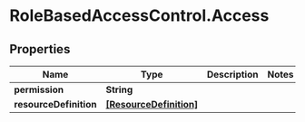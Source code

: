 # RoleBasedAccessControl.Access

## Properties
Name | Type | Description | Notes
------------ | ------------- | ------------- | -------------
**permission** | **String** |  | 
**resourceDefinition** | [**[ResourceDefinition]**](ResourceDefinition.md) |  | 


